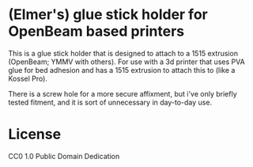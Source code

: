 # (Elmer's) glue stick holder for OpenBeam based printers

This is a glue stick holder that is designed to attach to a 1515 extrusion
(OpenBeam; YMMV with others). For use with a 3d printer that uses PVA glue for bed adhesion and
has a 1515 extrusion to attach this to (like a Kossel Pro).

There is a screw hole for a more secure affixment, but i've only briefly tested
fitment, and it is sort of unnecessary in day-to-day use.

# License

CC0 1.0 Public Domain Dedication
